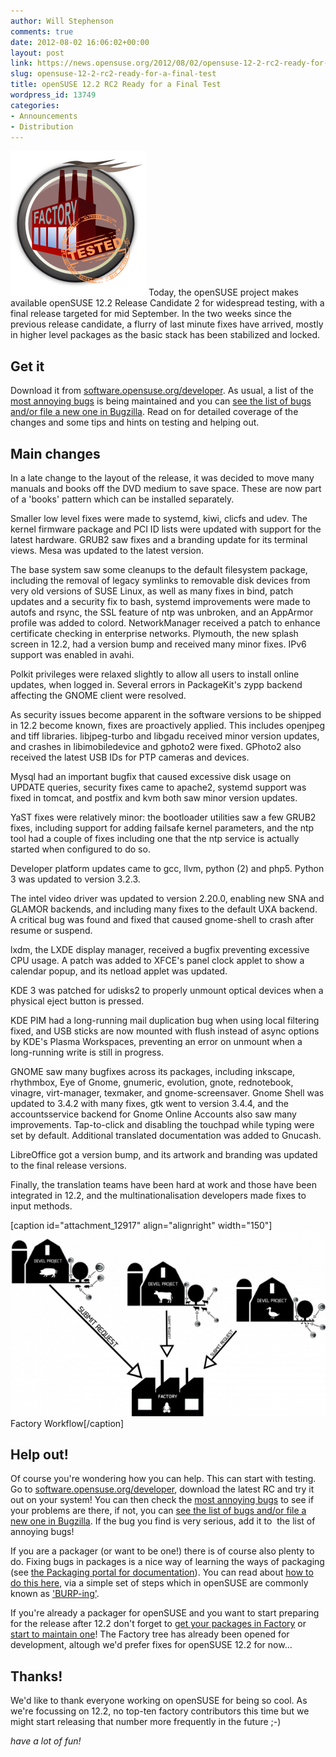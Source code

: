 ```yaml
---
author: Will Stephenson
comments: true
date: 2012-08-02 16:06:02+00:00
layout: post
link: https://news.opensuse.org/2012/08/02/opensuse-12-2-rc2-ready-for-a-final-test/
slug: opensuse-12-2-rc2-ready-for-a-final-test
title: openSUSE 12.2 RC2 Ready for a Final Test
wordpress_id: 13749
categories:
- Announcements
- Distribution
---
```


![factory-tested](/wp-content/uploads/2012/06/factory-tested.png)
Today, the openSUSE project makes available openSUSE 12.2 Release Candidate 2 for widespread testing, with a final release targeted for mid September. In the two weeks since the previous release candidate, a flurry of last minute fixes have arrived, mostly in higher level packages as the basic stack has been stabilized and locked.


## Get it


Download it from [software.opensuse.org/developer](http://software.opensuse.org/developer/). As usual, a list of the [most annoying bugs](http://en.opensuse.org/openSUSE:Most_annoying_bugs_12.2_dev) is being maintained and you can [see the list of bugs](https://bugzilla.novell.com/query.cgi?classification=openSUSE&field0-0-0=op_sys&product=openSUSE%2012.2&query_format=advanced&resolution=---&type0-0-0=substring&value0-0-0=openSUSE) [and/or file a new one in Bugzilla](https://bugzilla.novell.com/enter_bug.cgi?product=openSUSE%2012.2&format=guided). Read on for detailed coverage of the changes and some tips and hints on testing and helping out.<!-- more -->


## Main changes


In a late change to the layout of the release, it was decided to move many manuals and books off the DVD medium to save space. These are now part of a 'books' pattern which can be installed separately.

Smaller low level fixes were made to systemd, kiwi, clicfs and udev. The kernel firmware package and PCI ID lists were updated with support for the latest hardware. GRUB2 saw fixes and a branding update for its terminal views. Mesa was updated to the latest version.

The base system saw some cleanups to the default filesystem package, including the removal of legacy symlinks to removable disk devices from very old versions of SUSE Linux, as well as many fixes in bind, patch updates and a security fix to bash, systemd improvements were made to autofs and rsync, the SSL feature of ntp was unbroken, and an AppArmor profile was added to colord. NetworkManager received a patch to enhance certificate checking in enterprise networks. Plymouth, the new splash screen in 12.2, had a version bump and received many minor fixes. IPv6 support was enabled in avahi.

Polkit privileges were relaxed slightly to allow all users to install online updates, when logged in. Several errors in PackageKit's zypp backend affecting the GNOME client were resolved.

As security issues become apparent in the software versions to be shipped in 12.2 become known, fixes are proactively applied. This includes openjpeg and tiff libraries. libjpeg-turbo and libgadu received minor version updates, and crashes in libimobiledevice and gphoto2 were fixed. GPhoto2 also received the latest USB IDs for PTP cameras and devices.

Mysql had an important bugfix that caused excessive disk usage on UPDATE queries, security fixes came to apache2, systemd support was fixed in tomcat, and postfix and kvm both saw minor version updates.

YaST fixes were relatively minor: the bootloader utilities saw a few GRUB2 fixes, including support for adding failsafe kernel parameters, and the ntp tool had a couple of fixes including one that the ntp service is actually started when configured to do so.

Developer platform updates came to gcc, llvm, python (2) and php5. Python 3 was updated to version 3.2.3.

The intel video driver was updated to version 2.20.0, enabling new SNA and GLAMOR backends, and including many fixes to the default UXA backend. A critical bug was found and fixed that caused gnome-shell to crash after resume or suspend.

lxdm, the LXDE display manager, received a bugfix preventing excessive CPU usage. A patch was added to XFCE's panel clock applet to show a calendar popup, and its netload applet was updated.

KDE 3 was patched for udisks2 to properly unmount optical devices when a physical eject button is pressed.

KDE PIM had a long-running mail duplication bug when using local filtering fixed, and USB sticks are now mounted with flush instead of async options by KDE's Plasma Workspaces, preventing an error on unmount when a long-running write is still in progress.

GNOME saw many bugfixes across its packages, including inkscape, rhythmbox, Eye of Gnome, gnumeric, evolution, gnote, rednotebook, vinagre, virt-manager, texmaker, and gnome-screensaver. Gnome Shell was updated to 3.4.2 with many fixes, gtk went to version 3.4.4, and the accountsservice backend for Gnome Online Accounts also saw many improvements. Tap-to-click and disabling the touchpad while typing were set by default. Additional translated documentation was added to Gnucash.

LibreOffice got a version bump, and its artwork and branding was updated to the final release versions.

Finally, the translation teams have been hard at work and those have been integrated in 12.2, and the multinationalisation developers made fixes to input methods.

[caption id="attachment_12917" align="alignright" width="150"][![openSUSE Factory workflow](/wp-content/uploads/2012/03/600px-Factory_workflow.png)](http://en.opensuse.org/openSUSE:Factory_development_model) Factory Workflow[/caption]


## Help out!


Of course you're wondering how you can help. This can start with testing. Go to [software.opensuse.org/developer](http://software.opensuse.org/developer/), download the latest RC and try it out on your system! You can then check the
[most annoying bugs](http://en.opensuse.org/openSUSE:Most_annoying_bugs_12.2_dev) to see if your problems are there, if not, you can [see the list of bugs and/or file a new one in Bugzilla](https://bugzilla.novell.com/query.cgi?classification=openSUSE&field0-0-0=op_sys&product=openSUSE%2012.2&query_format=advanced&resolution=---&type0-0-0=substring&value0-0-0=openSUSE). If the bug you find is very serious, add it to  the list of annoying bugs!

If you are a packager (or want to be one!) there is of course also plenty to do. Fixing bugs in packages is a nice way of learning the ways of packaging (see [the Packaging portal for documentation](http://en.opensuse.org/Portal:Packaging)). You can read about [how to do this here](http://en.opensuse.org/openSUSE:How_to_contribute_to_Factory), via a simple set of steps which in openSUSE are commonly known as ['BURP-ing'](http://lizards.opensuse.org/2011/05/16/have-you-burped-yet-today/).

If you're already a packager for openSUSE and you want to start preparing for the release after 12.2 don't forget to [get your packages in Factory](http://en.opensuse.org/openSUSE:How_to_contribute_to_Factory#How_to_add_a_new_package_to_Factory) or [start to maintain one](http://en.opensuse.org/openSUSE:How_to_contribute_to_Factory#How_to_become_a_maintainer_of_a_package_in_Factory)! The Factory tree has already been opened for development, altough we'd prefer fixes for openSUSE 12.2 for now...


## Thanks!


We'd like to thank everyone working on openSUSE for being so cool. As we're focussing on 12.2, no top-ten factory contributors this time but we might start releasing that number more frequently in the future ;-)

_have a lot of fun!_
